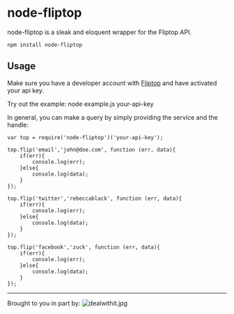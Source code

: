# node-fliptop



node-fliptop is a sleak and eloquent wrapper for the Fliptop API.

	npm install node-fliptop

## Usage

Make sure you have a developer account with [Fliptop](http://dev.qwerly.com/) and have activated your api key.

Try out the example:
	node example.js your-api-key

In general, you can make a query by simply providing the service and the handle:

	var top = require('node-fliptop')('your-api-key');

	top.flip('email','john@doe.com', function (err, data){
		if(err){
			console.log(err);
		}else{
		 	console.log(data);
		}
	});

	top.flip('twitter','rebeccablack', function (err, data){
		if(err){
			console.log(err);
		}else{
		 	console.log(data);
		}
	});

	top.flip('facebook','zuck', function (err, data){
		if(err){
			console.log(err);
		}else{
		 	console.log(data);
		}
	});
* * *	
Brought to you in part by: 
	![dealwithit.jpg](http://i.imgur.com/xpvq3.jpg)